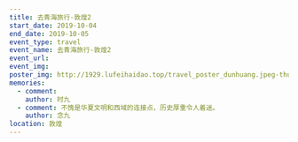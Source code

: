 ```yaml
---
title: 去青海旅行-敦煌2
start_date: 2019-10-04
end_date: 2019-10-05
event_type: travel
event_name: 去青海旅行-敦煌2
event_url: 
event_img: 
poster_img: http://1929.lufeihaidao.top/travel_poster_dunhuang.jpeg-thumbnail600
memories:
  - comment: 
    author: 时九
  - comment: 不愧是华夏文明和西域的连接点，历史厚重令人着迷。
    author: 念九
location: 敦煌
---
```

